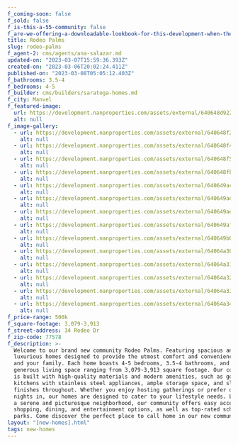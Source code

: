 ```yaml
---
f_coming-soon: false
f_sold: false
f_is-this-a-55-community: false
f_are-we-offering-a-downloadable-lookbook-for-this-development-when-they-submit-their-contact-info: false
title: Rodeo Palms
slug: rodeo-palms
f_agent-2: cms/agents/ana-salazar.md
updated-on: "2023-03-07T15:59:36.393Z"
created-on: "2023-03-06T20:02:24.411Z"
published-on: "2023-03-08T05:05:12.403Z"
f_bathrooms: 3.5-4
f_bedrooms: 4-5
f_builder: cms/builders/saratoga-homes.md
f_city: Manvel
f_featured-image:
  url: https://development.nanproperties.com/assets/external/640648d922089e0af289e0cc_120poppy20hills-3201.jpg
  alt: null
f_image-gallery:
  - url: https://development.nanproperties.com/assets/external/640648f2397fb4edaa820a6d_220poppy20hills-3201.jpg
    alt: null
  - url: https://development.nanproperties.com/assets/external/640648f4b8f47daa6c9f7175_1120palmero20way-73201.jpg
    alt: null
  - url: https://development.nanproperties.com/assets/external/640648f522089ebf648a0c0e_1320palmero20way-1201.jpg
    alt: null
  - url: https://development.nanproperties.com/assets/external/640648fb5c57f9d7728c6949_1320palmero20way-79201.jpg
    alt: null
  - url: https://development.nanproperties.com/assets/external/640649ac527b60fe2e6978e5_120poppy20hills-9201.jpg
    alt: null
  - url: https://development.nanproperties.com/assets/external/640649ad527b60761c69796f_220poppy20hills-15201.jpg
    alt: null
  - url: https://development.nanproperties.com/assets/external/640649aeb8f47d11829fd7d8_1120palmero20way-18201.jpg
    alt: null
  - url: https://development.nanproperties.com/assets/external/640649af5c57f9c13f8d0d46_1320palmero20way-21201.jpg
    alt: null
  - url: https://development.nanproperties.com/assets/external/640649b05c57f9711e8d0e29_1320palmero20way-39201.jpg
    alt: null
  - url: https://development.nanproperties.com/assets/external/64064a304127ac69b77641d2_1320palmero20way-75201.jpg
    alt: null
  - url: https://development.nanproperties.com/assets/external/64064a314127acad8d7641d3_120poppy20hills-72201.jpg
    alt: null
  - url: https://development.nanproperties.com/assets/external/64064a32d1ab984b79760047_220poppy20hills-48201.jpg
    alt: null
  - url: https://development.nanproperties.com/assets/external/64064a335957f6fee50e8c6e_1120palmero20way-3201.jpg
    alt: null
  - url: https://development.nanproperties.com/assets/external/64064a344127ac27fa7642a1_1320palmero20way-48201.jpg
    alt: null
f_price-range: 500k
f_square-footage: 3,079-3,913
f_street-address: 34 Rodeo Dr
f_zip-code: 77578
f_description: >-
  Welcome to our brand new community Rodeo Palms. Featuring spacious and
  luxurious homes designed to provide the utmost comfort and convenience for you
  and your family. Each home boasts 4-5 bedrooms, 3.5-4 bathrooms, and a
  generous living space ranging from 3,079-3,913 square footage. Our community
  is built with high-quality materials and modern amenities, such as gourmet
  kitchens with stainless steel appliances, ample storage space, and sleek
  finishes throughout. Whether you enjoy hosting gatherings or prefer quiet
  nights in, our homes are designed to cater to your lifestyle needs. Located in
  a serene and picturesque neighborhood, our community offers easy access to
  shopping, dining, and entertainment options, as well as top-rated schools and
  parks. Come discover the perfect place to call home in our new community.
layout: "[new-homes].html"
tags: new-homes
---
```

